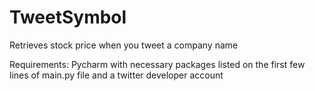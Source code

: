 # TweetSymbol
Retrieves stock price when you tweet a company name

Requirements:
Pycharm with necessary packages listed on the first few lines of main.py file and a twitter developer account

